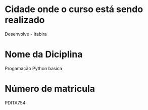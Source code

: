 # Cidade onde o curso está sendo realizado 
Desenvolve - Itabira
# Nome da Diciplina
Progamação Python basíca
# Número de matricula
PDITA754
